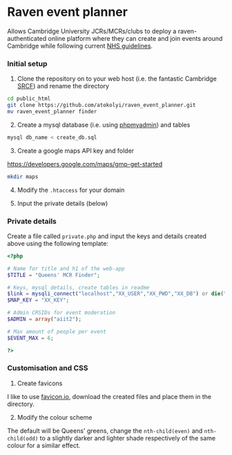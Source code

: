 # Raven event planner

Allows Cambridge University JCRs/MCRs/clubs to deploy a raven-authenticated online platform where they can create and join events around Cambridge while following current [NHS guidelines](https://www.gov.uk/government/publications/coronavirus-covid-19-meeting-with-others-safely-social-distancing/coronavirus-covid-19-meeting-with-others-safely-social-distancing).



### Initial setup

1. Clone the repository on to your web host (i.e. the fantastic Cambridge [SRCF](https://www.srcf.net/)) and rename the directory

```bash
cd public_html
git clone https://github.com/atokolyi/raven_event_planner.git
mv raven_event_planner finder
```

2. Create a mysql database (i.e. using [phpmyadmin](https://www.srcf.net/phpmyadmin/)) and tables

```bash
mysql db_name < create_db.sql
```

3. Create a google maps API key and folder

https://developers.google.com/maps/gmp-get-started

```bash
mkdir maps
```

4. Modify the `.htaccess` for your domain

5. Input the private details (below)



### Private details

Create a file called `private.php` and input the keys and details created above using the following template:

```php
<?php

# Name for title and h1 of the web-app
$TITLE = "Queens' MCR Finder";

# Keys, mysql details, create tables in readme
$link = mysqli_connect("localhost","XX_USER","XX_PWD","XX_DB") or die("Could not connect to host");
$MAP_KEY = "XX_KEY";

# Admin CRSIDs for event moderation
$ADMIN = array("aiit2");

# Max amount of people per event
$EVENT_MAX = 6;

?>
```



### Customisation and CSS

1. Create favicons

I like to use [favicon.io](https://favicon.io/favicon-generator/), download the created files and place them in the directory.

2. Modify the colour scheme

The default will be Queens' greens, change the `nth-child(even)` and `nth-child(odd)` to a slightly darker and lighter shade respectively of the same colour for a similar effect.